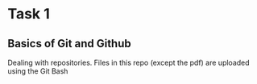 # Task 1

## Basics of Git and Github
Dealing with repositories.
Files in this repo (except the pdf) are uploaded using the Git Bash
